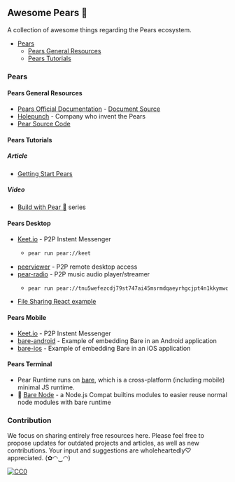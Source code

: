 ## **Awesome Pears 🍐**

A collection of awesome things regarding the Pears ecosystem.

- [Pears](#pears)
  - [Pears General Resources](#pears-general-resources)
  - [Pears Tutorials](#pears-tutorials)

### Pears

#### Pears General Resources
- [Pears Official Documentation](https://docs.pears.com/) - [Document Source](https://github.com/holepunchto/pear-desktop)
- [Holepunch](https://holepunch.to/) - Company who invent the Pears
- [Pear Source Code](https://github.com/holepunchto/pear)

#### Pears Tutorials

##### Article
- [Getting Start Pears](https://docs.pears.com/guides/getting-started)
  
##### Video
- [Build with Pear 🍐](https://www.youtube.com/watch?v=y2G97xz78gU&list=PLEZwCXa1K8Q629mWmpcSYCVMDoi0s8hzI) series


#### Pears Desktop
- [Keet.io](https://keet.io/) - P2P Instent Messenger
  - ```sh
    pear run pear://keet
    ```
- [peerviewer](https://peerviewer.org/) - P2P remote desktop access
- [pear-radio](https://github.com/holepunchto/pear-radio) - P2P music audio player/streamer
  - ```sh
    pear run pear://tnu5wefezcdj79st747ai45msrmdqaeyrhgcjpt4n1kkymwci51y
    ```
- [File Sharing React example](https://github.com/holepunchto/filesharing-react-app-example)


#### Pears Mobile
- [Keet.io](https://keet.io/) - P2P Instent Messenger
- [bare-android](https://github.com/holepunchto/bare-android) - Example of embedding Bare in an Android application
- [bare-ios](https://github.com/holepunchto/bare-ios) - Example of embedding Bare in an iOS application

#### Pears Terminal
- Pear Runtime runs on [bare](https://github.com/holepunchto/bare), which is a cross-platform (including mobile) minimal JS runtime.
- 🔧 [Bare Node](https://github.com/holepunchto/bare-node) - a Node.js Compat builtins modules to easier reuse normal node modules with bare runtime


### Contribution

We focus on sharing entirely free resources here. Please feel free to propose updates for outdated projects and articles, as well as new contributions. Your input and suggestions are wholeheartedly♡ appreciated. (✿◠‿◠)

[![CC0](https://i.creativecommons.org/l/by/4.0/88x31.png)](http://creativecommons.org/licenses/by/4.0/)
